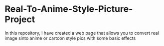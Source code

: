 # Real-To-Anime-Style-Picture-Project
In this repository, i have created a web page that allows you to convert real image sinto anime or cartoon style pics with some basic effects
